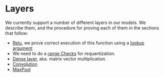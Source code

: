 # Layers
We currently support a number of different layers in our models. We describe them, and the procedure for proving each of them in the sections that follow:

* [Relu](./relu.md), we prove correct execution of this function using a [lookup argument](./lookups.md)
* We need to do a [range Checks](./range_check.md) for requantization.
* [Dense layer](./dense.md), aka. matrix vector multiplication.
* [Convolution](./conv.md)
* [MaxPool](./maxpool.md)